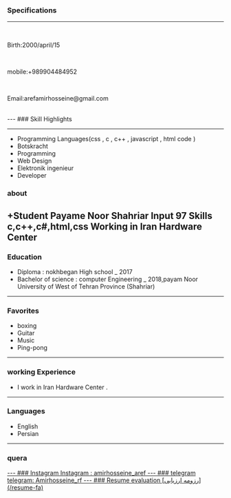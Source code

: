 ### Specifications
---
<br>
<p>
  Birth:2000/april/15
  </p>
  <br>
  <p>
  mobile:+989904484952
  </p>
  <br>
  <p>
  Email:arefamirhosseine@gmail.com
  </p>
  <br>
  ---
  ### Skill Highlights

---

+ Programming Languages(css , c , c++ , javascript , html code  )
+ Botskracht
+ Programming
+ Web Design
+ Elektronik ingenieur
+ Developer

### about
+Student Payame Noor Shahriar Input 97 Skills c,c++,c#,html,css Working in Iran Hardware Center
---
### Education
+ Diploma : nokhbegan High school
_ 2017
+ Bachelor of science : computer Engineering
_ 2018,payam Noor University of West of Tehran Province (Shahriar)
----
### Favorites
+ boxing
+ Guitar
+ Music
+ Ping-pong
---
### working Experience
+ I work in Iran Hardware Center .
---
### Languages
+ English
+ Persian
---
### quera
<a href="https://quera.ir/profile/amir054">
---
### Instagram
  Instagram : amirhosseine_aref
---
### telegram
  telegram: Amirhosseine_rf
---
### Resume evaluation
  [رزومه ارزیابی](/resume-fa)
